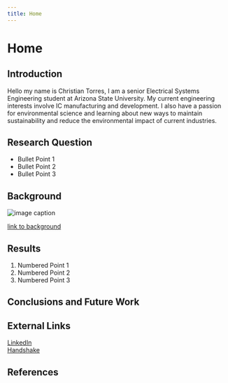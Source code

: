 ```yaml
---
title: Home
---
```


# Home

## Introduction

Hello my name is Christian Torres, I am a senior Electrical Systems Engineering student at Arizona State University. My current engineering interests involve IC manufacturing and development. I also have a passion for environmental science and learning about new ways to maintain sustainability and reduce the environmental impact of current industries. 

## Research Question

* Bullet Point 1
* Bullet Point 2
* Bullet Point 3

## Background

![image caption](https://idealab.asu.edu/assets/images/research/jumper1.png)

[link to background](/background)

## Results

1. Numbered Point 1
1. Numbered Point 2
1. Numbered Point 3

## Conclusions and Future Work

## External Links

[LinkedIn](https://www.linkedin.com/in/christian-torres-b15336248/)  
[Handshake](https://www.linkedin.com/in/christian-torres-b15336248/)


## References
